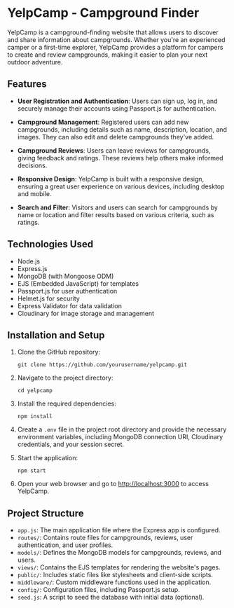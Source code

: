 # YelpCamp - Campground Finder

YelpCamp is a campground-finding website that allows users to discover and share information about campgrounds. Whether you're an experienced camper or a first-time explorer, YelpCamp provides a platform for campers to create and review campgrounds, making it easier to plan your next outdoor adventure.

## Features

- **User Registration and Authentication**: Users can sign up, log in, and securely manage their accounts using Passport.js for authentication.

- **Campground Management**: Registered users can add new campgrounds, including details such as name, description, location, and images. They can also edit and delete campgrounds they've added.

- **Campground Reviews**: Users can leave reviews for campgrounds, giving feedback and ratings. These reviews help others make informed decisions.

- **Responsive Design**: YelpCamp is built with a responsive design, ensuring a great user experience on various devices, including desktop and mobile.

- **Search and Filter**: Visitors and users can search for campgrounds by name or location and filter results based on various criteria, such as ratings.

## Technologies Used

- Node.js
- Express.js
- MongoDB (with Mongoose ODM)
- EJS (Embedded JavaScript) for templates
- Passport.js for user authentication
- Helmet.js for security
- Express Validator for data validation
- Cloudinary for image storage and management

## Installation and Setup

1. Clone the GitHub repository:

   ```shell
   git clone https://github.com/yourusername/yelpcamp.git
   ```

2. Navigate to the project directory:

   ```shell
   cd yelpcamp
   ```

3. Install the required dependencies:

   ```shell
   npm install
   ```

4. Create a `.env` file in the project root directory and provide the necessary environment variables, including MongoDB connection URI, Cloudinary credentials, and your session secret.

5. Start the application:

   ```shell
   npm start
   ```

6. Open your web browser and go to [http://localhost:3000](http://localhost:3000) to access YelpCamp.

## Project Structure

- `app.js`: The main application file where the Express app is configured.
- `routes/`: Contains route files for campgrounds, reviews, user authentication, and user profiles.
- `models/`: Defines the MongoDB models for campgrounds, reviews, and users.
- `views/`: Contains the EJS templates for rendering the website's pages.
- `public/`: Includes static files like stylesheets and client-side scripts.
- `middleware/`: Custom middleware functions used in the application.
- `config/`: Configuration files, including Passport.js setup.
- `seed.js`: A script to seed the database with initial data (optional).
